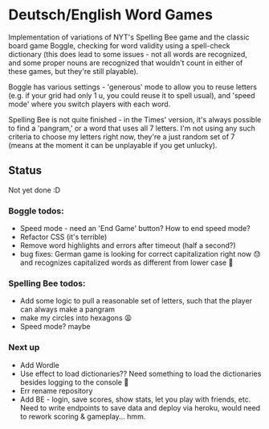 # Deutsch/English Word Games

Implementation of variations of NYT's Spelling Bee game and the classic board game Boggle, checking for word validity using a spell-check dictionary (this does lead to some issues - not all words are recognized, and some proper nouns are recognized that wouldn't count in either of these games, but they're still playable).

Boggle has various settings - 'generous' mode to allow you to reuse letters (e.g. if your grid had only 1 u, you could reuse it to spell usual), and 'speed mode' where you switch players with each word.

Spelling Bee is not quite finished - in the Times' version, it's always possible to find a 'pangram,' or a word that uses all 7 letters. I'm not using any such criteria to choose my letters right now, they're a just random set of 7 (means at the moment it can be unplayable if you get unlucky).

## Status

Not yet done :D

### Boggle todos:

- Speed mode - need an 'End Game' button? How to end speed mode?
- Refactor CSS (it's terrible)
- Remove word highlights and errors after timeout (half a second?)
- bug fixes: German game is looking for correct capitalization right now :sweat: and recognizes capitalized words as different from lower case :see_no_evil:

### Spelling Bee todos:

- Add some logic to pull a reasonable set of letters, such that the player can always make a pangram
- make my circles into hexagons :weary:
- Speed mode? maybe

### Next up

- Add Wordle
- Use effect to load dictionaries?? Need something to load the dictionaries besides logging to the console :eyes:
- Err rename repository
- Add BE - login, save scores, show stats, let you play with friends, etc. Need to write endpoints to save data and deploy via heroku, would need to rework scoring & gameplay... hmm.
